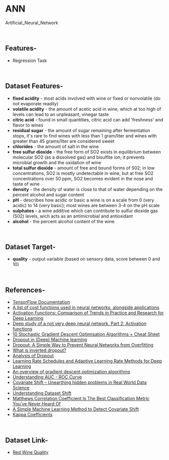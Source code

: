# ANN
Artificial_Neural_Network

<br/>

## Features-
* Regression Task

<br/>

## Dataset Features-
* **fixed acidity** - most acids involved with wine or fixed or nonvolatile (do not evaporate readily)
* **volatile acidity** - the amount of acetic acid in wine, which at too high of levels can lead to an unpleasant, vinegar taste
* **citric acid** - found in small quantities, citric acid can add 'freshness' and flavor to wines
* **residual sugar** - the amount of sugar remaining after fermentation stops, it's rare to find wines with less than 1 gram/liter and wines with greater than 45 grams/liter are considered sweet
* **chlorides** - the amount of salt in the wine
* **free sulfur dioxide** - the free form of SO2 exists in equilibrium between molecular SO2 (as a dissolved gas) and bisulfite ion; it prevents microbial growth and the oxidation of wine
* **total sulfur dioxide** - amount of free and bound forms of S02; in low concentrations, SO2 is mostly undetectable in wine, but at free SO2 concentrations over 50 ppm, SO2 becomes evident in the nose and taste of wine
* **density** - the density of water is close to that of water depending on the percent alcohol and sugar content
* **pH** - describes how acidic or basic a wine is on a scale from 0 (very acidic) to 14 (very basic); most wines are between 3-4 on the pH scale
* **sulphates** - a wine additive which can contribute to sulfur dioxide gas (S02) levels, wich acts as an antimicrobial and antioxidant
* **alcohol** - the percent alcohol content of the wine

<br/>

## Dataset Target-
* **quality** - output variable (based on sensory data, score between 0 and 10)

<br/>

## References-
* [TensorFlow Documentation](https://www.tensorflow.org/api_docs/python/tf)
* [A list of cost functions used in neural networks, alongside applications](https://stats.stackexchange.com/questions/154879/a-list-of-cost-functions-used-in-neural-networks-alongside-applications)
* [Activation Functions: Comparison of Trends in Practice and Research for Deep Learning](https://arxiv.org/pdf/1811.03378.pdf)
* [Deep study of a not very deep neural network. Part 2: Activation functions](https://towardsdatascience.com/deep-study-of-a-not-very-deep-neural-network-part-2-activation-functions-fd9bd8d406fc)
* [10 Stochastic Gradient Descent Optimisation Algorithms + Cheat Sheet](https://towardsdatascience.com/10-gradient-descent-optimisation-algorithms-86989510b5e9)
* [Dropout in (Deep) Machine learning](https://medium.com/@amarbudhiraja/https-medium-com-amarbudhiraja-learning-less-to-learn-better-dropout-in-deep-machine-learning-74334da4bfc5)
* [Dropout: A Simple Way to Prevent Neural Networks from Overfitting](http://jmlr.org/papers/volume15/srivastava14a/srivastava14a.pdf)
* [What is inverted dropout?](https://www.quora.com/What-is-inverted-dropout)
* [Analysis of Dropout](https://pgaleone.eu/deep-learning/regularization/2017/01/10/anaysis-of-dropout/)
* [Learning Rate Schedules and Adaptive Learning Rate Methods for Deep Learning](https://towardsdatascience.com/learning-rate-schedules-and-adaptive-learning-rate-methods-for-deep-learning-2c8f433990d1)
* [An overview of gradient descent optimization algorithms](https://arxiv.org/pdf/1609.04747.pdf)
* [Understanding AUC - ROC Curve](https://towardsdatascience.com/understanding-auc-roc-curve-68b2303cc9c5)
* [Covariate Shift – Unearthing hidden problems in Real World Data Science](https://www.analyticsvidhya.com/blog/2017/07/covariate-shift-the-hidden-problem-of-real-world-data-science/)
* [Understanding Dataset Shift](https://towardsdatascience.com/understanding-dataset-shift-f2a5a262a766)
* [Matthews Correlation Coefficient Is The Best Classification Metric You’ve Never Heard Of](https://towardsdatascience.com/the-best-classification-metric-youve-never-heard-of-the-matthews-correlation-coefficient-3bf50a2f3e9a)
* [A Simple Machine Learning Method to Detect Covariate Shift](https://blog.bigml.com/2014/01/03/simple-machine-learning-to-detect-covariate-shift/)
* [Kappa Coefficients](https://www.statisticssolutions.com/kappa-coefficients/)

<br/>

## Dataset Link-
* [Red Wine Quality](https://www.kaggle.com/uciml/red-wine-quality-cortez-et-al-2009)
